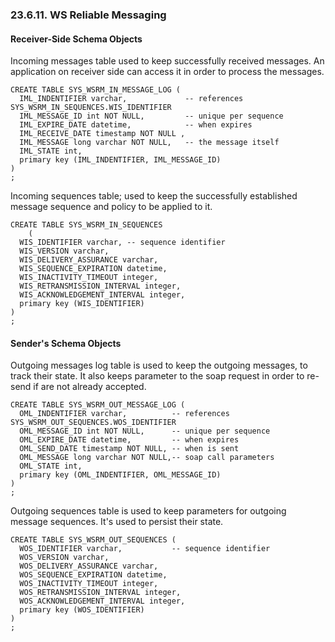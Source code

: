 <div>

<div>

<div>

<div>

### 23.6.11. WS Reliable Messaging

</div>

</div>

</div>

<div>

<div>

<div>

<div>

#### Receiver-Side Schema Objects

</div>

</div>

</div>

Incoming messages table used to keep successfully received messages. An
application on receiver side can access it in order to process the
messages.

``` programlisting
CREATE TABLE SYS_WSRM_IN_MESSAGE_LOG (
  IML_INDENTIFIER varchar,             -- references SYS_WSRM_IN_SEQUENCES.WIS_IDENTIFIER
  IML_MESSAGE_ID int NOT NULL,         -- unique per sequence
  IML_EXPIRE_DATE datetime,            -- when expires
  IML_RECEIVE_DATE timestamp NOT NULL ,
  IML_MESSAGE long varchar NOT NULL,   -- the message itself
  IML_STATE int,
  primary key (IML_INDENTIFIER, IML_MESSAGE_ID)
)
;
```

Incoming sequences table; used to keep the successfully established
message sequence and policy to be applied to it.

``` programlisting
CREATE TABLE SYS_WSRM_IN_SEQUENCES
    (
  WIS_IDENTIFIER varchar, -- sequence identifier
  WIS_VERSION varchar,
  WIS_DELIVERY_ASSURANCE varchar,
  WIS_SEQUENCE_EXPIRATION datetime,
  WIS_INACTIVITY_TIMEOUT integer,
  WIS_RETRANSMISSION_INTERVAL integer,
  WIS_ACKNOWLEDGEMENT_INTERVAL integer,
  primary key (WIS_IDENTIFIER)
)
;
```

</div>

<div>

<div>

<div>

<div>

#### Sender's Schema Objects

</div>

</div>

</div>

Outgoing messages log table is used to keep the outgoing messages, to
track their state. It also keeps parameter to the soap request in order
to re-send if are not already accepted.

``` programlisting
CREATE TABLE SYS_WSRM_OUT_MESSAGE_LOG (
  OML_INDENTIFIER varchar,          -- references SYS_WSRM_OUT_SEQUENCES.WOS_IDENTIFIER
  OML_MESSAGE_ID int NOT NULL,      -- unique per sequence
  OML_EXPIRE_DATE datetime,         -- when expires
  OML_SEND_DATE timestamp NOT NULL, -- when is sent
  OML_MESSAGE long varchar NOT NULL,-- soap call parameters
  OML_STATE int,
  primary key (OML_INDENTIFIER, OML_MESSAGE_ID)
)
;
```

Outgoing sequences table is used to keep parameters for outgoing message
sequences. It's used to persist their state.

``` programlisting
CREATE TABLE SYS_WSRM_OUT_SEQUENCES (
  WOS_IDENTIFIER varchar,           -- sequence identifier
  WOS_VERSION varchar,
  WOS_DELIVERY_ASSURANCE varchar,
  WOS_SEQUENCE_EXPIRATION datetime,
  WOS_INACTIVITY_TIMEOUT integer,
  WOS_RETRANSMISSION_INTERVAL integer,
  WOS_ACKNOWLEDGEMENT_INTERVAL integer,
  primary key (WOS_IDENTIFIER)
)
;
```

</div>

</div>
